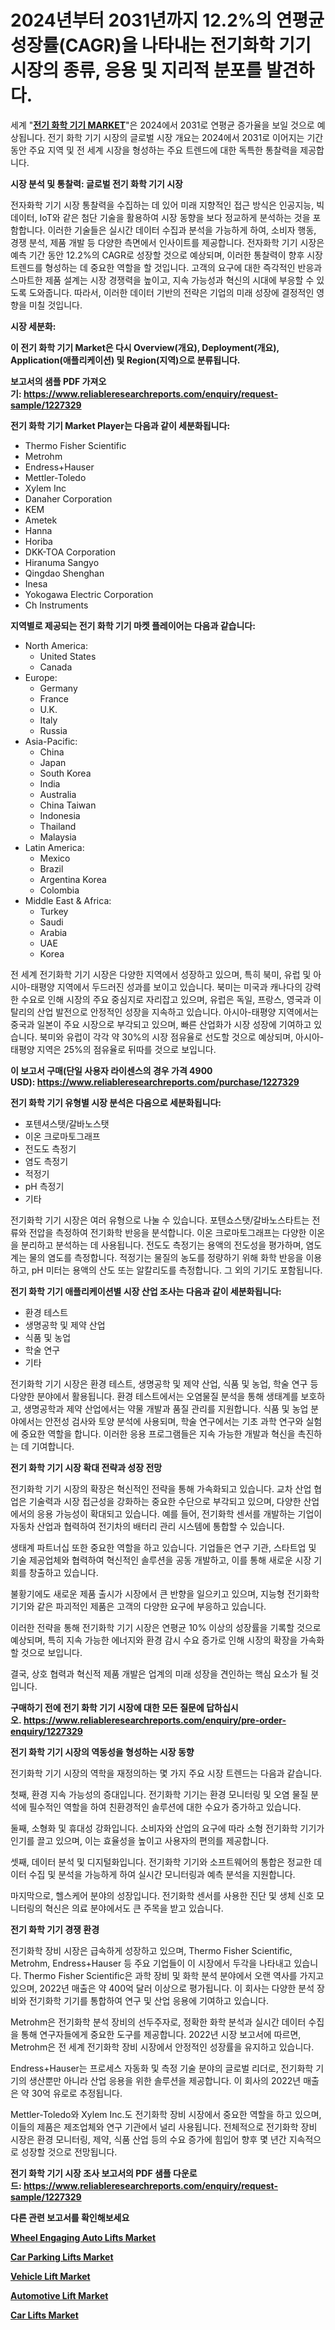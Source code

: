 <p><h1>2024년부터 2031년까지 12.2%의 연평균 성장률(CAGR)을 나타내는 전기화학 기기 시장의 종류, 응용 및 지리적 분포를 발견하다.</h1></p><p>세계 "<strong><a href="https://www.reliableresearchreports.com/electrochemical-instrumentation-r1227329?utm_campaign=106&utm_medium=8&utm_source=Github&utm_content=ia&utm_term=30122024&utm_id=electrochemical-instrumentation">전기 화학 기기 MARKET</a></strong>"은 2024에서 2031로 연평균 증가율을 보일 것으로 예상됩니다. 전기 화학 기기 시장의 글로벌 시장 개요는 2024에서 2031로 이어지는 기간 동안 주요 지역 및 전 세계 시장을 형성하는 주요 트렌드에 대한 독특한 통찰력을 제공합니다.</p>
<p><strong>시장 분석 및 통찰력: 글로벌 전기 화학 기기 시장</strong></p>
<p><p>전자화학 기기 시장 통찰력을 수집하는 데 있어 미래 지향적인 접근 방식은 인공지능, 빅데이터, IoT와 같은 첨단 기술을 활용하여 시장 동향을 보다 정교하게 분석하는 것을 포함합니다. 이러한 기술들은 실시간 데이터 수집과 분석을 가능하게 하여, 소비자 행동, 경쟁 분석, 제품 개발 등 다양한 측면에서 인사이트를 제공합니다. 전자화학 기기 시장은 예측 기간 동안 12.2%의 CAGR로 성장할 것으로 예상되며, 이러한 통찰력이 향후 시장 트렌드를 형성하는 데 중요한 역할을 할 것입니다. 고객의 요구에 대한 즉각적인 반응과 스마트한 제품 설계는 시장 경쟁력을 높이고, 지속 가능성과 혁신의 시대에 부응할 수 있도록 도와줍니다. 따라서, 이러한 데이터 기반의 전략은 기업의 미래 성장에 결정적인 영향을 미칠 것입니다.</p><a href="%7CAUTHORITHY_DOMAIN_URL%7C?utm_campaign=106&utm_medium=8&utm_source=Github&utm_content=ia&utm_term=30122024&utm_id=electrochemical-instrumentation"></a></p>
<p><strong>시장 세분화:</strong></p>
<p><strong>이 전기 화학 기기 Market은 다시 Overview(개요), Deployment(개요), Application(애플리케이션) 및 Region(지역)으로 분류됩니다.</strong></p>
<p><strong>보고서의 샘플 PDF 가져오기:&nbsp;<a href="https://www.reliableresearchreports.com/enquiry/request-sample/1227329?utm_campaign=106&utm_medium=8&utm_source=Github&utm_content=ia&utm_term=30122024&utm_id=electrochemical-instrumentation">https://www.reliableresearchreports.com/enquiry/request-sample/1227329</a></strong><strong></strong></p>
<p><strong>전기 화학 기기 Market Player는 다음과 같이 세분화됩니다:</strong></p>
<p><ul><li>Thermo Fisher Scientific</li><li>Metrohm</li><li>Endress+Hauser</li><li>Mettler-Toledo</li><li>Xylem Inc</li><li>Danaher Corporation</li><li>KEM</li><li>Ametek</li><li>Hanna</li><li>Horiba</li><li>DKK-TOA Corporation</li><li>Hiranuma Sangyo</li><li>Qingdao Shenghan</li><li>Inesa</li><li>Yokogawa Electric Corporation</li><li>Ch Instruments</li></ul></p>
<p><strong>지역별로 제공되는 전기 화학 기기 마켓 플레이어는 다음과 같습니다:</strong></p>
<p><ul>
    <li>
        North America:
        <ul>
            <li>United States</li>
            <li>Canada</li>
        </ul>
    </li>
    <li>
        Europe:
        <ul>
            <li>Germany</li>
            <li>France</li>
            <li>U.K.</li>
            <li>Italy</li>
            <li>Russia</li>
        </ul>
    </li>
    <li>
        Asia-Pacific:
        <ul>
            <li>China</li>
            <li>Japan</li>
            <li>South Korea</li>
            <li>India</li>
            <li>Australia</li>
            <li>China Taiwan</li>
            <li>Indonesia</li>
            <li>Thailand</li>
            <li>Malaysia</li>
        </ul>
    </li>
    <li>
        Latin America:
        <ul>
            <li>Mexico</li>
            <li>Brazil</li>
            <li>Argentina Korea</li>
            <li>Colombia</li>
        </ul>
    </li>
    <li>
        Middle East & Africa:
        <ul>
            <li>Turkey</li>
            <li>Saudi</li>
            <li>Arabia</li>
            <li>UAE</li>
            <li>Korea</li>
        </ul>
    </li>
    </ul></p>
<p><p>전 세계 전기화학 기기 시장은 다양한 지역에서 성장하고 있으며, 특히 북미, 유럽 및 아시아-태평양 지역에서 두드러진 성과를 보이고 있습니다. 북미는 미국과 캐나다의 강력한 수요로 인해 시장의 주요 중심지로 자리잡고 있으며, 유럽은 독일, 프랑스, 영국과 이탈리의 산업 발전으로 안정적인 성장을 지속하고 있습니다. 아시아-태평양 지역에서는 중국과 일본이 주요 시장으로 부각되고 있으며, 빠른 산업화가 시장 성장에 기여하고 있습니다. 북미와 유럽이 각각 약 30%의 시장 점유율로 선도할 것으로 예상되며, 아시아-태평양 지역은 25%의 점유율로 뒤따를 것으로 보입니다.</p></p>
<p><strong>이 보고서 구매(단일 사용자 라이센스의 경우 가격 4900 USD):&nbsp;<a href="https://www.reliableresearchreports.com/purchase/1227329?utm_campaign=106&utm_medium=8&utm_source=Github&utm_content=ia&utm_term=30122024&utm_id=electrochemical-instrumentation">https://www.reliableresearchreports.com/purchase/1227329</a></strong></p>
<p><strong>전기 화학 기기 유형별 시장 분석은 다음으로 세분화됩니다:</strong></p>
<p><ul><li>포텐셔스탯/갈바노스탯</li><li>이온 크로마토그래프</li><li>전도도 측정기</li><li>염도 측정기</li><li>적정기</li><li>pH 측정기</li><li>기타</li></ul></p>
<p><p>전기화학 기기 시장은 여러 유형으로 나눌 수 있습니다. 포텐쇼스탯/갈바노스타트는 전류와 전압을 측정하여 전기화학 반응을 분석합니다. 이온 크로마토그래프는 다양한 이온을 분리하고 분석하는 데 사용됩니다. 전도도 측정기는 용액의 전도성을 평가하며, 염도계는 물의 염도를 측정합니다. 적정기는 물질의 농도를 정량하기 위해 화학 반응을 이용하고, pH 미터는 용액의 산도 또는 알칼리도를 측정합니다. 그 외의 기기도 포함됩니다.</p></p>
<p><strong>전기 화학 기기 애플리케이션별 시장 산업 조사는 다음과 같이 세분화됩니다:</strong></p>
<p><ul><li>환경 테스트</li><li>생명공학 및 제약 산업</li><li>식품 및 농업</li><li>학술 연구</li><li>기타</li></ul></p>
<p><p>전기화학 기기 시장은 환경 테스트, 생명공학 및 제약 산업, 식품 및 농업, 학술 연구 등 다양한 분야에서 활용됩니다. 환경 테스트에서는 오염물질 분석을 통해 생태계를 보호하고, 생명공학과 제약 산업에서는 약물 개발과 품질 관리를 지원합니다. 식품 및 농업 분야에서는 안전성 검사와 토양 분석에 사용되며, 학술 연구에서는 기초 과학 연구와 실험에 중요한 역할을 합니다. 이러한 응용 프로그램들은 지속 가능한 개발과 혁신을 촉진하는 데 기여합니다.</p></p>
<p><strong>전기 화학 기기 시장 확대 전략과 성장 전망</strong></p>
<p><p>전기화학 기기 시장의 확장은 혁신적인 전략을 통해 가속화되고 있습니다. 교차 산업 협업은 기술력과 시장 접근성을 강화하는 중요한 수단으로 부각되고 있으며, 다양한 산업에서의 응용 가능성이 확대되고 있습니다. 예를 들어, 전기화학 센서를 개발하는 기업이 자동차 산업과 협력하여 전기차의 배터리 관리 시스템에 통합할 수 있습니다. </p><p>생태계 파트너십 또한 중요한 역할을 하고 있습니다. 기업들은 연구 기관, 스타트업 및 기술 제공업체와 협력하여 혁신적인 솔루션을 공동 개발하고, 이를 통해 새로운 시장 기회를 창출하고 있습니다. </p><p>불황기에도 새로운 제품 출시가 시장에서 큰 반향을 일으키고 있으며, 지능형 전기화학 기기와 같은 파괴적인 제품은 고객의 다양한 요구에 부응하고 있습니다. </p><p>이러한 전략을 통해 전기화학 기기 시장은 연평균 10% 이상의 성장률을 기록할 것으로 예상되며, 특히 지속 가능한 에너지와 환경 감시 수요 증가로 인해 시장의 확장을 가속화할 것으로 보입니다. </p><p>결국, 상호 협력과 혁신적 제품 개발은 업계의 미래 성장을 견인하는 핵심 요소가 될 것입니다.</p></p>
<p><strong>구매하기 전에 전기 화학 기기 시장에 대한 모든 질문에 답하십시오.&nbsp;<a href="https://www.reliableresearchreports.com/enquiry/pre-order-enquiry/1227329?utm_campaign=106&utm_medium=8&utm_source=Github&utm_content=ia&utm_term=30122024&utm_id=electrochemical-instrumentation">https://www.reliableresearchreports.com/enquiry/pre-order-enquiry/1227329</a></strong><strong></strong></p>
<p><strong>전기 화학 기기 시장의 역동성을 형성하는 시장 동향</strong></p>
<p><p>전기화학 기기 시장의 역학을 재정의하는 몇 가지 주요 시장 트렌드는 다음과 같습니다. </p><p>첫째, 환경 지속 가능성의 증대입니다. 전기화학 기기는 환경 모니터링 및 오염 물질 분석에 필수적인 역할을 하여 친환경적인 솔루션에 대한 수요가 증가하고 있습니다. </p><p>둘째, 소형화 및 휴대성 강화입니다. 소비자와 산업의 요구에 따라 소형 전기화학 기기가 인기를 끌고 있으며, 이는 효율성을 높이고 사용자의 편의를 제공합니다. </p><p>셋째, 데이터 분석 및 디지털화입니다. 전기화학 기기와 소프트웨어의 통합은 정교한 데이터 수집 및 분석을 가능하게 하여 실시간 모니터링과 예측 분석을 지원합니다. </p><p>마지막으로, 헬스케어 분야의 성장입니다. 전기화학 센서를 사용한 진단 및 생체 신호 모니터링의 혁신은 의료 분야에서도 큰 주목을 받고 있습니다.</p></p>
<p><strong>전기 화학 기기 경쟁 환경</strong></p>
<p><p>전기화학 장비 시장은 급속하게 성장하고 있으며, Thermo Fisher Scientific, Metrohm, Endress+Hauser 등 주요 기업들이 이 시장에서 두각을 나타내고 있습니다. Thermo Fisher Scientific은 과학 장비 및 화학 분석 분야에서 오랜 역사를 가지고 있으며, 2022년 매출은 약 400억 달러 이상으로 평가됩니다. 이 회사는 다양한 분석 장비와 전기화학 기기를 통합하여 연구 및 산업 응용에 기여하고 있습니다.</p><p>Metrohm은 전기화학 분석 장비의 선두주자로, 정확한 화학 분석과 실시간 데이터 수집을 통해 연구자들에게 중요한 도구를 제공합니다. 2022년 시장 보고서에 따르면, Metrohm은 전 세계 전기화학 장비 시장에서 안정적인 성장률을 유지하고 있습니다.</p><p>Endress+Hauser는 프로세스 자동화 및 측정 기술 분야의 글로벌 리더로, 전기화학 기기의 생산뿐만 아니라 산업 응용을 위한 솔루션을 제공합니다. 이 회사의 2022년 매출은 약 30억 유로로 추정됩니다.</p><p>Mettler-Toledo와 Xylem Inc.도 전기화학 장비 시장에서 중요한 역할을 하고 있으며, 이들의 제품은 제조업체와 연구 기관에서 널리 사용됩니다. 전체적으로 전기화학 장비 시장은 환경 모니터링, 제약, 식품 산업 등의 수요 증가에 힘입어 향후 몇 년간 지속적으로 성장할 것으로 전망됩니다.</p></p>
<p><strong>전기 화학 기기 시장 조사 보고서의 PDF 샘플 다운로드:&nbsp;<a href="https://www.reliableresearchreports.com/enquiry/request-sample/1227329?utm_campaign=106&utm_medium=8&utm_source=Github&utm_content=ia&utm_term=30122024&utm_id=electrochemical-instrumentation">https://www.reliableresearchreports.com/enquiry/request-sample/1227329</a></strong></p>
<p><strong></strong></p>
<p><strong></strong></p>
<p><strong></strong></p>
<p><strong></strong></p>
<p><strong>다른 관련 보고서를 확인해보세요</strong></p>
<p><strong><p><a href="https://github.com/abbislposival/Market-Research-Report-List-1/blob/main/wheel-engaging-auto-lifts-market.md?utm_campaign=106&utm_medium=8&utm_source=Github&utm_content=ia&utm_term=30122024&utm_id=electrochemical-instrumentation">Wheel Engaging Auto Lifts Market</a></p><p><a href="https://github.com/stephaniwo144/Market-Research-Report-List-1/blob/main/car-parking-lifts-market.md?utm_campaign=106&utm_medium=8&utm_source=Github&utm_content=ia&utm_term=30122024&utm_id=electrochemical-instrumentation">Car Parking Lifts Market</a></p><p><a href="https://github.com/nathandecarvalho/Market-Research-Report-List-5/blob/main/vehicle-lift-market.md?utm_campaign=106&utm_medium=8&utm_source=Github&utm_content=ia&utm_term=30122024&utm_id=electrochemical-instrumentation">Vehicle Lift Market</a></p><p><a href="https://github.com/ParvinKhatun77/Market-Research-Report-List-1/blob/main/automotive-lift-market.md?utm_campaign=106&utm_medium=8&utm_source=Github&utm_content=ia&utm_term=30122024&utm_id=electrochemical-instrumentation">Automotive Lift Market</a></p><p><a href="https://github.com/DixieGrimes/Market-Research-Report-List-1/blob/main/car-lifts-market.md?utm_campaign=106&utm_medium=8&utm_source=Github&utm_content=ia&utm_term=30122024&utm_id=electrochemical-instrumentation">Car Lifts Market</a></p></strong></p>